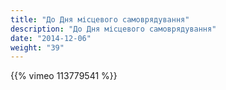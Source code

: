 ```yaml
---
title: "До Дня місцевого самоврядування"
description: "До Дня місцевого самоврядування"
date: "2014-12-06"
weight: "39"
---
```


{{% vimeo 113779541 %}}
